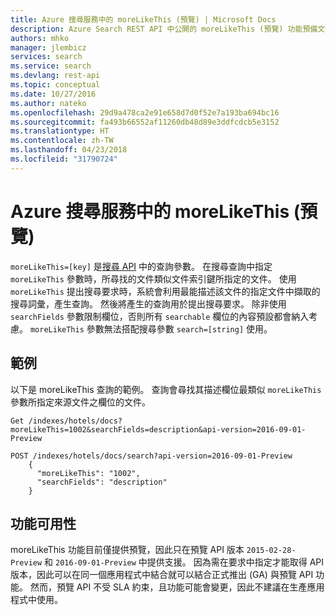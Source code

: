 ```yaml
---
title: Azure 搜尋服務中的 moreLikeThis (預覽) | Microsoft Docs
description: Azure Search REST API 中公開的 moreLikeThis (預覽) 功能預備文件。
authors: mhko
manager: jlembicz
services: search
ms.service: search
ms.devlang: rest-api
ms.topic: conceptual
ms.date: 10/27/2016
ms.author: nateko
ms.openlocfilehash: 29d9a478ca2e91e658d7d0f52e7a193ba694bc16
ms.sourcegitcommit: fa493b66552af11260db48d89e3ddfcdcb5e3152
ms.translationtype: HT
ms.contentlocale: zh-TW
ms.lasthandoff: 04/23/2018
ms.locfileid: "31790724"
---
```

# <a name="morelikethis-in-azure-search-preview"></a>Azure 搜尋服務中的 moreLikeThis (預覽)

`moreLikeThis=[key]` 是[搜尋 API](https://docs.microsoft.com/rest/api/searchservice/search-documents) 中的查詢參數。 在搜尋查詢中指定 `moreLikeThis` 參數時，所尋找的文件類似文件索引鍵所指定的文件。 使用 `moreLikeThis` 提出搜尋要求時，系統會利用最能描述該文件的指定文件中擷取的搜尋詞彙，產生查詢。 然後將產生的查詢用於提出搜尋要求。 除非使用 `searchFields` 參數限制欄位，否則所有 `searchable` 欄位的內容預設都會納入考慮。 `moreLikeThis` 參數無法搭配搜尋參數 `search=[string]` 使用。

## <a name="examples"></a>範例 

以下是 moreLikeThis 查詢的範例。 查詢會尋找其描述欄位最類似 `moreLikeThis` 參數所指定來源文件之欄位的文件。

```  
Get /indexes/hotels/docs?moreLikeThis=1002&searchFields=description&api-version=2016-09-01-Preview
```  

```  
POST /indexes/hotels/docs/search?api-version=2016-09-01-Preview
    {  
      "moreLikeThis": "1002",  
      "searchFields": "description"  
    }  
```  

## <a name="feature-availability"></a>功能可用性

moreLikeThis 功能目前僅提供預覽，因此只在預覽 API 版本 `2015-02-28-Preview` 和 `2016-09-01-Preview` 中提供支援。 因為需在要求中指定才能取得 API 版本，因此可以在同一個應用程式中結合就可以結合正式推出 (GA) 與預覽 API 功能。 然而，預覽 API 不受 SLA 約束，且功能可能會變更，因此不建議在生產應用程式中使用。